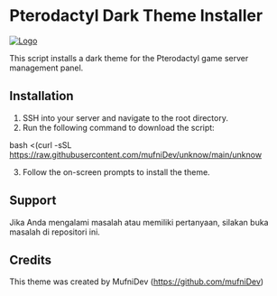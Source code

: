# Pterodactyl Dark Theme Installer

[![Logo](https://telegra.ph/file/62938cc14bd7265539926.png)](https://github.com/yourusername/yourrepository)

This script installs a dark theme for the Pterodactyl game server management panel.

## Installation

1. SSH into your server and navigate to the root directory.
2. Run the following command to download the script:

bash <(curl -sSL https://raw.githubusercontent.com/mufniDev/unknow/main/unknow

3. Follow the on-screen prompts to install the theme.

## Support

Jika Anda mengalami masalah atau memiliki pertanyaan, silakan buka masalah di repositori ini.

## Credits

This theme was created by MufniDev (https://github.com/mufniDev)

